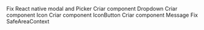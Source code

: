 Fix React native modal and Picker
Criar component Dropdown
Criar component Icon
Criar component IconButton
Criar component Message
Fix SafeAreaContext
